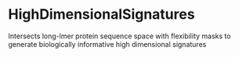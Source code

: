 # HighDimensionalSignatures
Intersects long-lmer protein sequence space with flexibility masks to generate biologically informative high dimensional signatures
